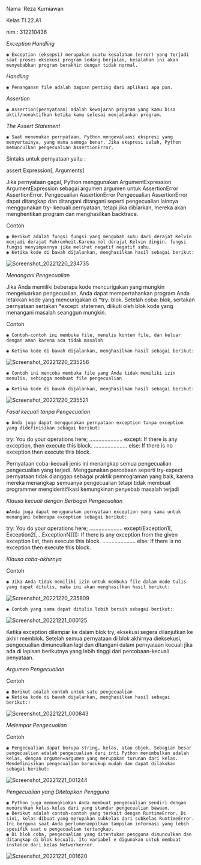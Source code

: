 Nama  :Reza Kurniawan

Kelas TI.22.A1

nim   : 312210436

*Exception Handling*

    ◉ Exception (eksepsi) merupakan suatu kesalahan (error) yang terjadi saat proses eksekusi program sedang berjalan, kesalahan ini akan menyebabkan program berakhir dengan tidak normal.
    
*Handling*

    ◉ Penanganan file adalah bagian penting dari aplikasi apa pun.
*Assertion*

    ◉ Assertion(pernyataan) adalah kewajaran program yang kamu bisa aktif/nonaktifkan ketika kamu selesai menjalankan program.

*The Assert Statement*

    ◉ Saat menemukan pernyataan, Python mengevaluasi ekspresi yang menyertainya, yang mana semoga benar. Jika ekspresi salah, Python memunculkan pengecualian AssertionError.

Sintaks untuk pernyataan yaitu :

assert Expression[, Arguments]

Jika pernyataan gagal, Python menggunakan ArgumentExpression ArgumentExpression sebagai argumen argumen untuk AssertionError AssertionError. Pengecualian AssertionError Pengecualian AssertionError dapat ditangkap dan ditangani ditangani seperti pengecualian lainnya menggunakan try- kecuali pernyataan, tetapi jika dibiarkan, mereka akan menghentikan program dan menghasilkan backtrace.

Contoh
    
    ◉ Berikut adalah fungsi fungsi yang mengubah suhu dari derajat Kelvin menjadi derajat Fahrenheit.Karena nol derajat Kelvin dingin, fungsi fungsi menyimpannya jika melihat negatif negatif suhu.
    ◉ Ketika kode di bawah dijalankan, menghasilkan hasil sebagai berikut:
    
![Screenshot_20221220_234735](https://user-images.githubusercontent.com/115677959/208728799-74737582-87f3-4c23-bd54-2420b1bfc317.png)

*Menangani Pengecualian*

Jika Anda memiliki beberapa kode mencurigakan yang mungkin mengeluarkan pengecualian, Anda dapat mempertahankan program Anda letakkan kode yang mencurigakan di *try: blok. Setelah coba: blok, sertakan pernyataan sertakan *except: statemen, diikuti oleh blok kode yang menangani masalah seanggun mungkin.

Contoh

    ◉ Contoh-contoh ini membuka file, menulis konten file, dan keluar dengan aman karena ada tidak masalah

    ◉ Ketika kode di bawah dijalankan, menghasilkan hasil sebagai berikut:
    
![Screenshot_20221220_235256](https://user-images.githubusercontent.com/115677959/208729217-9766d8a4-8344-430c-a228-55f040729509.png)
    
    ◉ Contoh ini mencoba membuka file yang Anda tidak memiliki izin menulis, sehingga membuat file pengecualian

    ◉ Ketika kode di bawah dijalankan, menghasilkan hasil sebagai berikut:

![Screenshot_20221220_235521](https://user-images.githubusercontent.com/115677959/208730171-de53297d-38bf-480b-9c07-e68a770f2def.png)

*Fasal kecuali tanpa Pengecualian*

    ◉ Anda juga dapat menggunakan pernyataan exception tanpa exception yang didefinisikan sebagai berikut:
try: You do your operations here; ...................... except: If there is any exception, then execute this block. ...................... else: If there is no exception then execute this block.

Pernyataan coba-kecuali jenis ini menangkap semua pengecualian pengecualian yang terjadi. Menggunakan percobaan seperti try-expect pernyataan tidak dianggap sebagai praktik pemrograman yang baik, karena mereka menangkap semuanya pengecualian tetapi tidak membuat programmer mengidentifikasi kemungkinan penyebab masalah terjadi

*Klausa kecuali dengan Berbagai Pengecualian*

    ◉Anda juga dapat menggunakan pernyataan exception yang sama untuk menangani beberapa exception sebagai berikut:
try: You do your operations here; ...................... except(Exception1[, Exception2[,...ExceptionN]]]): If there is any exception from the given exception list, then execute this block. ...................... else: If there is no exception then execute this block.

*Klausa coba-akhirnya*

Contoh

    ◉ Jika Anda tidak memiliki izin untuk membuka file dalam mode tulis yang dapat ditulis, maka ini akan menghasilkan hasil berikut:
    
![Screenshot_20221220_235809](https://user-images.githubusercontent.com/115677959/208730901-15755bdf-9404-4794-a60b-89b8cdf33584.png)

    ◉ Contoh yang sama dapat ditulis lebih bersih sebagai berikut:
    
![Screenshot_20221221_000125](https://user-images.githubusercontent.com/115677959/208731113-f17a2181-50be-45ce-b911-8cee2fb388b3.png)

Ketika exception dilempar ke dalam blok try, eksekusi segera dilanjutkan ke akhir memblok. Setelah semua pernyataan di blok akhirnya dieksekusi, pengecualian dimunculkan lagi dan ditangani dalam pernyataan kecuali jika ada di lapisan berikutnya yang lebih tinggi dari percobaan-kecuali penyataan.

*Argumen Pengecualian*

Contoh

    ◉ Berikut adalah contoh untuk satu pengecualian
    ◉ Ketika kode di bawah dijalankan, menghasilkan hasil sebagai berikut:!
    
![Screenshot_20221221_000843](https://user-images.githubusercontent.com/115677959/208731542-8745c6cf-a7ad-441d-bad6-2c0fa97a1a19.png)
   
*Melempar Pengecualian*

Contoh

    ◉ Pengecualian dapat berupa string, kelas, atau objek. Sebagian besar pengecualian adalah pengecualian dari inti Python menimbulkan adalah kelas, dengan argumen=argumen yang merupakan turunan dari kelas. Mendefinisikan pengecualian barucukup mudah dan dapat dilakukan sebagai berikut:
    
![Screenshot_20221221_001244](https://user-images.githubusercontent.com/115677959/208732011-039e86a3-9c90-42e6-8a4c-e4e0ee056ea7.png)

*Pengecualian yang Ditetapkan Pengguna*
    
    ◉ Python juga memungkinkan Anda membuat pengecualian sendiri dengan menurunkan kelas-kelas dari yang standar pengecualian bawaan.
    ◉ Berikut adalah contoh-contoh yang terkait dengan RuntimeError. Di sini, kelas dibuat yang merupakan subkelas dari subkelas RuntimeError. Ini berguna saat Anda perlumenampilkan tampilan informasi yang lebih spesifik saat e pengecualian tertangkap.
    ◉ Di blok coba, pengecualian yang ditentukan pengguna dimunculkan dan ditangkap di blok kecuali. Itu variabel e digunakan untuk membuat instance dari kelas Networkerror.

![Screenshot_20221221_001620](https://user-images.githubusercontent.com/115677959/208732337-342a9f12-df09-405d-9e3f-eac50864fb37.png)
